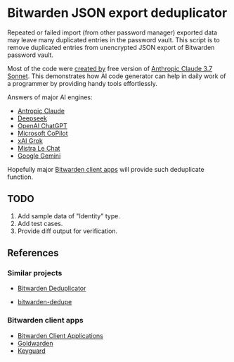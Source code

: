 # Bitwarden JSON export deduplicator

Repeated or failed import (from other password manager) exported data may leave
many duplicated entries in the password vault. This script is to remove
duplicated entries from unencrypted JSON export of Bitwarden password vault.

Most of the code were [created by](claude.md) free version of [Anthropic Claude 3.7
Sonnet](https://claude.ai/). This demonstrates how AI code generator can help in
daily work of a programmer by providing handy tools effortlessly.

Answers of major AI engines:

- [Antropic Claude](claude.md)
- [Deepseek](deepseek.md)
- [OpenAI ChatGPT](chatgpt.md)
- [Microsoft CoPilot](copilot.md)
- [xAI Grok](grok.md)
- [Mistra Le Chat](mistra.md)
- [Google Gemini](gemini.md)

Hopefully major [Bitwarden client apps](#bitwarden-client-apps) will provide
such deduplicate function.

## TODO

1. Add sample data of "Identity" type.
2. Add test cases.
3. Provide diff output for verification.

## References

### Similar projects

- [Bitwarden Deduplicator](https://github.com/peterbenoit/Bitwarden-Deduplicator)

- [bitwarden-dedupe](https://github.com/roelentless/bitwarden-dedupe)

### Bitwarden client apps

- [Bitwarden Client Applications](https://github.com/bitwarden/clients)
- [Goldwarden](https://github.com/quexten/goldwarden)
- [Keyguard](https://github.com/AChep/keyguard-app)
